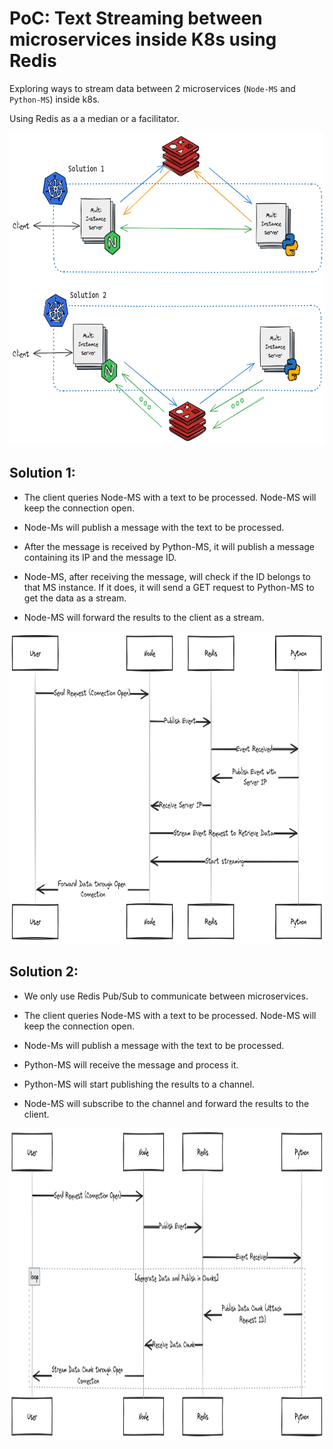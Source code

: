 # PoC: Text Streaming between microservices inside K8s using Redis

Exploring ways to stream data between 2 microservices (`Node-MS` and `Python-MS`) inside k8s. 

Using Redis as a a median or a facilitator. 

<p align="center">
  <img alt="diagram" src="./assets/diag.png" height="500" />
</p>


## Solution 1:

- The client queries Node-MS with a text to be processed. Node-MS will keep the connection open.

- Node-Ms will publish a message with the text to be processed.

- After the message is received by Python-MS, it will publish a message containing its IP and the message ID.

- Node-MS, after receiving the message, will check if the ID belongs to that MS instance. If it does, it will send a GET request to Python-MS to get the data as a stream.

- Node-MS will forward the results to the client as a stream.

<p align="center">
  <img alt="diagram" src="./assets/solution-1-seq.png" height="500" />
</p>

## Solution 2:

- We only use Redis Pub/Sub to communicate between microservices.

- The client queries Node-MS with a text to be processed. Node-MS will keep the connection open.

- Node-Ms will publish a message with the text to be processed.

- Python-MS will receive the message and process it.

- Python-MS will start publishing the results to a channel.

- Node-MS will subscribe to the channel and forward the results to the client.


<p align="center">
  <img alt="diagram" src="./assets/solution-2-seq.png" height="500" />
</p>




